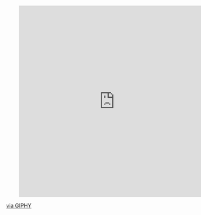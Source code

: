 <div id ="header" align="center">
  <div style="width:100%;height:0;padding-bottom:100%;position:relative;"><iframe src="https://giphy.com/embed/s63Jzew1dfO3j6nndV" width="100%" height="100%" style="position:absolute" frameBorder="0" class="giphy-embed" allowFullScreen></iframe></div><p><a href="https://giphy.com/gifs/Lighit-transparent-s63Jzew1dfO3j6nndV">via GIPHY</a></p>
</div>

<!--
**Evna07/Evna07** is a ✨ _special_ ✨ repository because its `README.md` (this file) appears on your GitHub profile.

Here are some ideas to get you started:

- 🔭 I’m currently working on ...
- 🌱 I’m currently learning ...
- 👯 I’m looking to collaborate on ...
- 🤔 I’m looking for help with ...
- 💬 Ask me about ...
- 📫 How to reach me: ...
- 😄 Pronouns: ...
- ⚡ Fun fact: ...
-->
